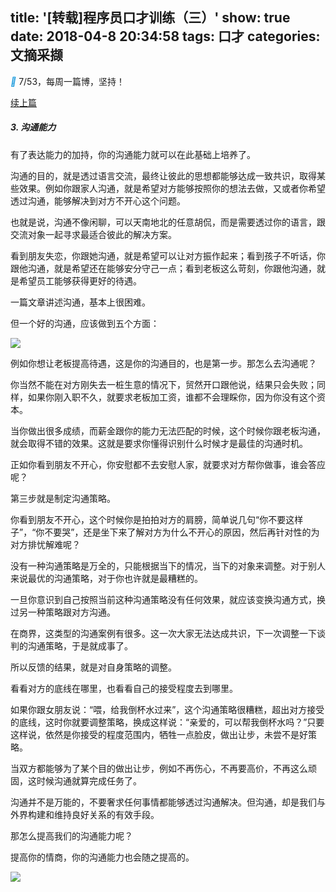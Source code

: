 title: '[转载]程序员口才训练（三）'
show: true
date: 2018-04-8 20:34:58
tags: 口才
categories: 文摘采撷
---

<i class="iconfont" style="color: #1296db">&#xe65d;</i>  7/53，每周一篇博，坚持！

[续上篇](http://zhangjh.me/2018/03/20/kcxl-2)

##### 3. 沟通能力
有了表达能力的加持，你的沟通能力就可以在此基础上培养了。

沟通的目的，就是透过语言交流，最终让彼此的思想都能够达成一致共识，取得某些效果。例如你跟家人沟通，就是希望对方能够按照你的想法去做，又或者你希望透过沟通，能够解决到对方不开心这个问题。

也就是说，沟通不像闲聊，可以天南地北的任意胡侃，而是需要透过你的语言，跟交流对象一起寻求最适合彼此的解决方案。

看到朋友失恋，你跟她沟通，就是希望可以让对方振作起来；看到孩子不听话，你跟他沟通，就是希望还在能够安分守己一点；看到老板这么苛刻，你跟他沟通，就是希望员工能够获得更好的待遇。

一篇文章讲述沟通，基本上很困难。

但一个好的沟通，应该做到五个方面：

<!--more-->

![](http://wx3.sinaimg.cn/mw690/62d95157gy1fq7uhiw7v1j20rg0d07db.jpg)

例如你想让老板提高待遇，这是你的沟通目的，也是第一步。那怎么去沟通呢？

你当然不能在对方刚失去一桩生意的情况下，贸然开口跟他说，结果只会失败；同样，如果你刚入职不久，就要求老板加工资，谁都不会理睬你，因为你没有这个资本。

当你做出很多成绩，而薪金跟你的能力无法匹配的时候，这个时候你跟老板沟通，就会取得不错的效果。这就是要求你懂得识别什么时候才是最佳的沟通时机。

正如你看到朋友不开心，你安慰都不去安慰人家，就要求对方帮你做事，谁会答应呢？

第三步就是制定沟通策略。

你看到朋友不开心，这个时候你是拍拍对方的肩膀，简单说几句“你不要这样子”，“你不要哭”，还是坐下来了解对方为什么不开心的原因，然后再针对性的为对方排忧解难呢？

没有一种沟通策略是万全的，只能根据当下的情况，当下的对象来调整。对于别人来说最优的沟通策略，对于你也许就是最糟糕的。

一旦你意识到自己按照当前这种沟通策略没有任何效果，就应该变换沟通方式，换过另一种策略跟对方沟通。

在商界，这类型的沟通案例有很多。这一次大家无法达成共识，下一次调整一下谈判的沟通策略，于是就成事了。

所以反馈的结果，就是对自身策略的调整。

看看对方的底线在哪里，也看看自己的接受程度去到哪里。

如果你跟女朋友说：“喂，给我倒杯水过来”，这个沟通策略很糟糕，超出对方接受的底线，这时你就要调整策略，换成这样说：“亲爱的，可以帮我倒杯水吗？”只要这样说，依然是你接受的程度范围内，牺牲一点脸皮，做出让步，未尝不是好策略。

当双方都能够为了某个目的做出让步，例如不再伤心，不再要高价，不再这么顽固，这时候沟通就算完成任务了。

沟通并不是万能的，不要奢求任何事情都能够透过沟通解决。但沟通，却是我们与外界构建和维持良好关系的有效手段。

那怎么提高我们的沟通能力呢？

提高你的情商，你的沟通能力也会随之提高的。

![](http://wx3.sinaimg.cn/mw690/62d95157gy1fq7usrp8k8j20pq0pinar.jpg)
